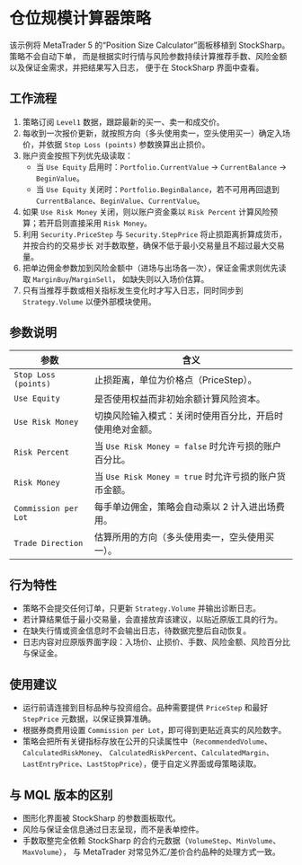 # 仓位规模计算器策略

该示例将 MetaTrader 5 的“Position Size Calculator”面板移植到 StockSharp。策略不会自动下单，
而是根据实时行情与风险参数持续计算推荐手数、风险金额以及保证金需求，并把结果写入日志，
便于在 StockSharp 界面中查看。

## 工作流程

1. 策略订阅 `Level1` 数据，跟踪最新的买一、卖一和成交价。
2. 每收到一次报价更新，就按照方向（多头使用卖一，空头使用买一）确定入场价，并依据
   `Stop Loss (points)` 参数换算出止损价。
3. 账户资金按照下列优先级读取：
   - 当 `Use Equity` 启用时：`Portfolio.CurrentValue` → `CurrentBalance` → `BeginValue`。
   - 当 `Use Equity` 关闭时：`Portfolio.BeginBalance`，若不可用再回退到 `CurrentBalance`、`BeginValue`、`CurrentValue`。
4. 如果 `Use Risk Money` 关闭，则以账户资金乘以 `Risk Percent` 计算风险预算；若开启则直接采用 `Risk Money`。
5. 利用 `Security.PriceStep` 与 `Security.StepPrice` 将止损距离折算成货币，并按合约的交易步长
   对手数取整，确保不低于最小交易量且不超过最大交易量。
6. 把单边佣金参数加到风险金额中（进场与出场各一次），保证金需求则优先读取 `MarginBuy`/`MarginSell`，
   如缺失则以入场价估算。
7. 只有当推荐手数或相关指标发生变化时才写入日志，同时同步到 `Strategy.Volume` 以便外部模块使用。

## 参数说明

| 参数 | 含义 |
|------|------|
| `Stop Loss (points)` | 止损距离，单位为价格点（PriceStep）。 |
| `Use Equity` | 是否使用权益而非初始余额计算风险资本。 |
| `Use Risk Money` | 切换风险输入模式：关闭时使用百分比，开启时使用绝对金额。 |
| `Risk Percent` | 当 `Use Risk Money = false` 时允许亏损的账户百分比。 |
| `Risk Money` | 当 `Use Risk Money = true` 时允许亏损的账户货币金额。 |
| `Commission per Lot` | 每手单边佣金，策略会自动乘以 2 计入进出场费用。 |
| `Trade Direction` | 估算所用的方向（多头使用卖一，空头使用买一）。 |

## 行为特性

- 策略不会提交任何订单，只更新 `Strategy.Volume` 并输出诊断日志。
- 若计算结果低于最小交易量，会直接放弃该建议，以贴近原版工具的行为。
- 在缺失行情或资金信息时不会输出日志，待数据完整后自动恢复。
- 日志内容对应原版界面字段：入场价、止损价、手数、风险金额、风险百分比与保证金。

## 使用建议

- 运行前请连接到目标品种与投资组合。品种需要提供 `PriceStep` 和最好 `StepPrice` 元数据，以保证换算准确。
- 根据券商费用设置 `Commission per Lot`，即可得到更贴近真实的风险数字。
- 策略会把所有关键指标存放在公开的只读属性中（`RecommendedVolume`、`CalculatedRiskMoney`、
  `CalculatedRiskPercent`、`CalculatedMargin`、`LastEntryPrice`、`LastStopPrice`），便于自定义界面或母策略读取。

## 与 MQL 版本的区别

- 图形化界面被 StockSharp 的参数面板取代。
- 风险与保证金信息通过日志呈现，而不是表单控件。
- 手数取整完全依赖 StockSharp 的合约元数据（`VolumeStep`、`MinVolume`、`MaxVolume`），
  与 MetaTrader 对常见外汇/差价合约品种的处理方式一致。
